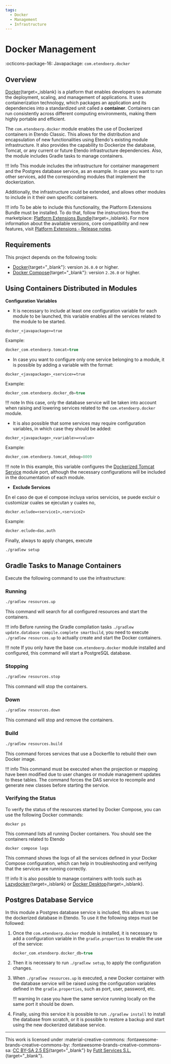 ```yaml
---
tags:
  - Docker
  - Management
  - Infrastructure
---
```


# Docker Management

:octicons-package-16: Javapackage: `com.etendoerp.docker`

## Overview

[Docker](https://docs.docker.com/){target=_isblank} is a platform that enables developers to automate the deployment, scaling, and management of applications. It uses containerization technology, which packages an application and its dependencies into a standardized unit called a **container**. Containers can run consistently across different computing environments, making them highly portable and efficient.

The `com.etendoerp.docker` module enables the use of Dockerized containers in Etendo Classic. This allows for the distribution and encapsulation of new functionalities using Etendo's existing module infrastructure. It also provides the capability to Dockerize the database, Tomcat, or any current or future Etendo infrastructure dependencies. Also, the module includes Gradle tasks to manage containers.

!!! Info 
    This module includes the infrastructure for container management and the Postgres database service, as an example. In case you want to run other services, add the corresponding modules that implement the dockerization.  

Additionally, the infrastructure could be extended, and allows other modules to include in it their own specific containers.

!!! info
    To be able to include this functionality, the Platform Extensions Bundle must be installed. To do that, follow the instructions from the marketplace: [Platform Extensions Bundle](https://marketplace.etendo.cloud/#/product-details?module=5AE4A287F2584210876230321FBEE614){target=_isblank}. For more information about the available versions, core compatibility and new features, visit [Platform Extensions - Release notes](../../../../whats-new/release-notes/etendo-classic/bundles/platform-extensions/release-notes.md).

## Requirements

This project depends on the following tools:

- [Docker](https://docs.docker.com/get-docker/){target="_blank"}: version `26.0.0` or higher.
- [Docker Compose](https://docs.docker.com/compose/install/){target="_blank"}: version `2.26.0` or higher.


## Using Containers Distributed in Modules

**Configuration Variables**

- It is necessary to include at least one configuration variable for each module to be launched, this variable enables all the services related to the module to be started.

`docker_<javapackage>=true`


Example:
``` groovy title="gradle.properties"
docker_com.etendoerp.tomcat=true
```

- In case you want to configure only one service belonging to a module, it is possible by adding a variable with the format:

`docker_<javapackage>_<service>=true`

Example:
``` groovy title="gradle.properties"
docker_com.etendoerp.docker_db=true
```
!!! note
    In this case, only the database service will be taken into account when raising and lowering services related to the `com.etendoerp.docker` module. 

- It is also possible that some services may require configuration variables, in which case they should be added: 

`docker_<javapackage>_<variable>=<value>`

Example:
``` groovy title="gradle.properties"
docker_com.etendoerp.tomcat_debug=8009
``` 
!!! note
    In this example, this variable configures the [Dockerized Tomcat Service](./tomcat-dockerized-service.md) module port, although the necessary configurations will be included in the documentation of each module.

- **Exclude Services**

En el caso de que el compose incluya varios servicios, se puede excluir o customizar cuales se ejecutan y cuales no, 

`docker.eclude=<service1>,<service2>`

Example:
``` groovy title="gradle.properties"
docker.eclude=das,auth
``` 

Finally, always to apply changes, execute 

``` bash title="Terminal"
./gradlew setup
```

## Gradle Tasks to Manage Containers
Execute the following command to use the infrastructure:

### Running

``` bash title="Terminal"
./gradlew resources.up
```
This command will search for all configured resources and start the containers.

!!! info 
    Before running the Gradle compilation tasks `./gradlew update.database compile.complete smartbuild`, you need to execute `./gradlew resources.up` to actually create and start the Docker containers. 

!!! note 
    If you only have the base `com.etendoerp.docker` module installed and configured, this command will start a PostgreSQL database.

### Stopping
``` bash title="Terminal"
./gradlew resources.stop
```
This command will stop the containers.

### Down

``` bash title="Terminal"
./gradlew resources.down
```
This command will stop and remove the containers.

### Build

``` bash title="Terminal"
./gradlew resources.build
```
This command forces services that use a Dockerfile to rebuild their own Docker image.

!!! info
    This command must be executed when the projection or mapping have been modified due to user changes or module management updates to these tables. The command forces the DAS service to recompile and generate new classes before starting the service.

### Verifying the Status

To verify the status of the resources started by Docker Compose, you can use the following Docker commands:

`docker ps`

This command lists all running Docker containers. You should see the containers related to Etendo

`docker compose logs`

This command shows the logs of all the services defined in your Docker Compose configuration, which can help in troubleshooting and verifying that the services are running correctly.

!!! info 
    It is also possible to manage containers with tools such as [Lazydocker](https://github.com/jesseduffield/lazydocker#installation){target=_isblank} or [Docker Desktop](https://www.docker.com/products/docker-desktop/){target=_isblank}.


## Postgres Database Service

In this module a Postgres database service is included, this allows to use the dockerized database in Etendo. To use it the following steps must be followed:

1. Once the `com.etendoerp.docker` module is installed, it is necessary to add a configuration variable in the `gradle.properties` to enable the use of the service:

    ``` groovy title="gradle.properties"
    docker_com.etendoerp.docker_db=true
    ```

2. Then it is necessary to run `./gradlew setup`, to apply the configuration changes.

3. When `./gradlew resources.up` is executed, a new Docker container with the database service will be raised using the configuration variables defined in the `gradle.properties`, such as port, user, password, etc. 

    !!! warning
        In case you have the same service running locally on the same port it should be down. 

4. Finally, using this service it is possible to run `./gradlew install` to install the database from scratch, or it is possible to restore a backup and start using the new dockerized database service. 



---
This work is licensed under :material-creative-commons: :fontawesome-brands-creative-commons-by: :fontawesome-brands-creative-commons-sa: [ CC BY-SA 2.5 ES](https://creativecommons.org/licenses/by-sa/2.5/es/){target="_blank"} by [Futit Services S.L.](https://etendo.software){target="_blank"}.